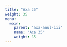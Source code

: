 ```yaml
---
title: "Axa 35"
weight: 35
menu:
  main:
    parent: "axa-anul-iii"
    name: "Axa 35"
    weight: 35
---
```

